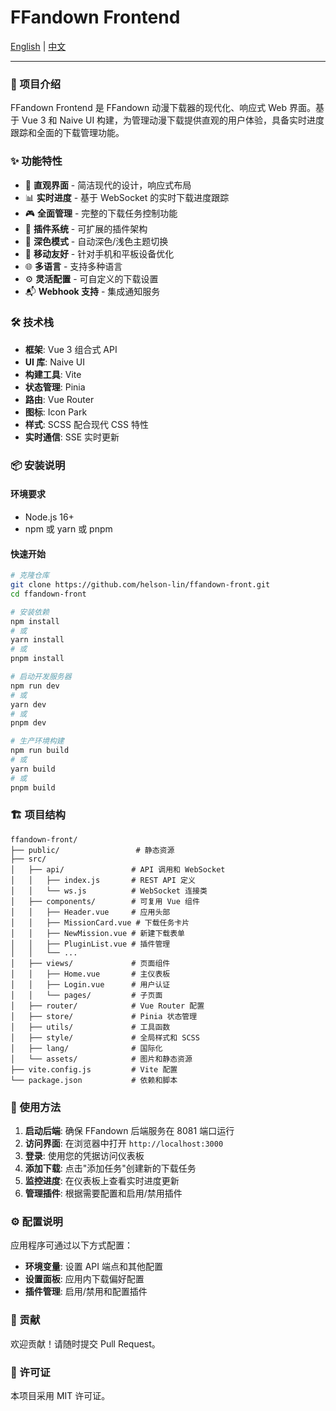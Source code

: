 # FFandown Frontend

[English](./README.md) | [中文](./README_ZH.md)

---

### 📖 项目介绍

FFandown Frontend 是 FFandown 动漫下载器的现代化、响应式 Web 界面。基于 Vue 3 和 Naive UI 构建，为管理动漫下载提供直观的用户体验，具备实时进度跟踪和全面的下载管理功能。

### ✨ 功能特性

- 🎯 **直观界面** - 简洁现代的设计，响应式布局
- 📊 **实时进度** - 基于 WebSocket 的实时下载进度跟踪
- 🎮 **全面管理** - 完整的下载任务控制功能
- 🔌 **插件系统** - 可扩展的插件架构
- 🌙 **深色模式** - 自动深色/浅色主题切换
- 📱 **移动友好** - 针对手机和平板设备优化
- 🌐 **多语言** - 支持多种语言
- ⚙️ **灵活配置** - 可自定义的下载设置
- 📬 **Webhook 支持** - 集成通知服务

### 🛠️ 技术栈

- **框架**: Vue 3 组合式 API
- **UI 库**: Naive UI
- **构建工具**: Vite
- **状态管理**: Pinia
- **路由**: Vue Router
- **图标**: Icon Park
- **样式**: SCSS 配合现代 CSS 特性
- **实时通信**: SSE 实时更新

### 📦 安装说明

#### 环境要求

- Node.js 16+ 
- npm 或 yarn 或 pnpm

#### 快速开始

```bash
# 克隆仓库
git clone https://github.com/helson-lin/ffandown-front.git
cd ffandown-front

# 安装依赖
npm install
# 或
yarn install
# 或
pnpm install

# 启动开发服务器
npm run dev
# 或
yarn dev
# 或
pnpm dev

# 生产环境构建
npm run build
# 或
yarn build
# 或
pnpm build
```

### 🏗️ 项目结构

```
ffandown-front/
├── public/                 # 静态资源
├── src/
│   ├── api/               # API 调用和 WebSocket
│   │   ├── index.js       # REST API 定义
│   │   └── ws.js          # WebSocket 连接类
│   ├── components/        # 可复用 Vue 组件
│   │   ├── Header.vue     # 应用头部
│   │   ├── MissionCard.vue # 下载任务卡片
│   │   ├── NewMission.vue # 新建下载表单
│   │   ├── PluginList.vue # 插件管理
│   │   └── ...
│   ├── views/             # 页面组件
│   │   ├── Home.vue       # 主仪表板
│   │   ├── Login.vue      # 用户认证
│   │   └── pages/         # 子页面
│   ├── router/            # Vue Router 配置
│   ├── store/             # Pinia 状态管理
│   ├── utils/             # 工具函数
│   ├── style/             # 全局样式和 SCSS
│   ├── lang/              # 国际化
│   └── assets/            # 图片和静态资源
├── vite.config.js         # Vite 配置
└── package.json           # 依赖和脚本
```

### 🚀 使用方法

1. **启动后端**: 确保 FFandown 后端服务在 8081 端口运行
2. **访问界面**: 在浏览器中打开 `http://localhost:3000`
3. **登录**: 使用您的凭据访问仪表板
4. **添加下载**: 点击"添加任务"创建新的下载任务
5. **监控进度**: 在仪表板上查看实时进度更新
6. **管理插件**: 根据需要配置和启用/禁用插件

### ⚙️ 配置说明

应用程序可通过以下方式配置：

- **环境变量**: 设置 API 端点和其他配置
- **设置面板**: 应用内下载偏好配置
- **插件管理**: 启用/禁用和配置插件

### 🤝 贡献

欢迎贡献！请随时提交 Pull Request。

### 📄 许可证

本项目采用 MIT 许可证。

